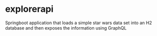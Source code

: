 # explorerapi
Springboot application that loads a simple star wars data set into an H2 database and then exposes the information using GraphQL

